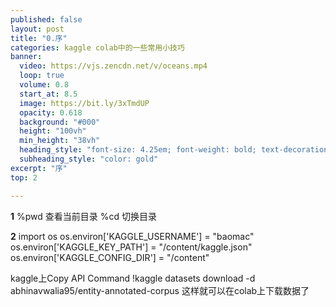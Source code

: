 ```yaml
---
published: false
layout: post
title: "0.序"
categories: kaggle colab中的一些常用小技巧
banner:
  video: https://vjs.zencdn.net/v/oceans.mp4
  loop: true
  volume: 0.8
  start_at: 8.5
  image: https://bit.ly/3xTmdUP
  opacity: 0.618
  background: "#000"
  height: "100vh"
  min_height: "38vh"
  heading_style: "font-size: 4.25em; font-weight: bold; text-decoration: underline"
  subheading_style: "color: gold"
excerpt: "序"
top: 2

---
```


**1**
%pwd 查看当前目录
%cd 切换目录

**2**
import os
os.environ['KAGGLE_USERNAME'] = "baomac"
os.environ['KAGGLE_KEY_PATH'] = "/content/kaggle.json"
os.environ['KAGGLE_CONFIG_DIR'] = "/content"

kaggle上Copy API Command
!kaggle datasets download -d abhinavwalia95/entity-annotated-corpus
这样就可以在colab上下载数据了
